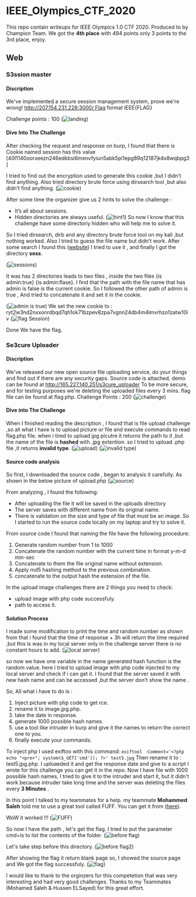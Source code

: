 # IEEE_Olympics_CTF_2020
This repo contain writeups for IEEE Olympics 1.0 CTF 2020.
Produced to by Champion Team. 
We got the **4th place** with 494 points only 3 points to the 3rd place, enjoy.

## Web
### S3ssion master
#### Discription
We've implemented a secure session management system, prove we're wrong! http://207.154.231.228:3000/ Flag format IEEE{FLAG}

Challenge points : 100 
(![landing](https://www5.0zz0.com/2020/09/29/23/789394231.jpg))
#### Dive Into The Challenge
After checking the request and response on burp,   I found that there is Cookie named session has this value [40l1140oorxeezn246edkbsi6menvfyiun5abk5pi1epg89q12187jk4s8wqbpg3]

I tried to find out the encryption used to generate this cookie ,but I didn’t find anything. 
Also tried directory brute force using dirsearch tool
,but also didn’t find anything. 
(![cookie](https://www6.0zz0.com/2020/09/29/23/653459954.jpg))

After some time the organizer give us 2 hints to solve the challenge :
- It’s all about sessions.
- Hidden directories are always useful.
(![hint1](https://www7.0zz0.com/2020/09/30/00/184825154.jpg))
So now I know that this challenge have some directoriy hidden who will help me to solve it.

So I tried dirsearch, dirb and any directory brute force tool on my kali ,but nothing worked.
Also I tried to guess the file name but didn’t work.
After some search I found this ([website](https://pentest-tools.com/website-vulnerability-scanning/discover-hidden-directories-and-files))
I tried to use it , and finally I got the directory **sess**.

(![sessions](https://www4.0zz0.com/2020/09/30/00/778163608.jpg))

It was has 2 directories leads to two files , inside the two files {is admin:true} {is admin:flase}.
I find that the path with the file name that has admin is false is the current cookie.
So I followed the other path of admin is true ,
And tried to concatenate it and set it in the cookie.

(![admin is true](https://www4.0zz0.com/2020/09/30/00/377278789.jpg))
We set the new cookie to : ryt2w3nd2nxxonrdbqd7qh1ok71bzpev8zpa7vgnn24db4m4imvrhzo1zatw10iv
(![flag Session](https://www2.0zz0.com/2020/09/30/01/183269445.png))

Done We have the flag.


### Se3cure Uploader
#### Discription
We've released our new open source file uploading service, do
your things and find out if there are any security gaps. Source
code is attached, demo can be found
at http://165.227.140.251/s3cure_uploader To be more secure,
and for testing purposes we're deleting the uploaded files every 3
mins. flag file can be found at flag.php.
Challenge Points : 200
(![challenge](https://www4.0zz0.com/2020/09/29/22/474349029.jpg))

#### Dive into The Challenge
When I finished reading the description , I found that is file upload challenge ,so all what I have is to upload picture or file and execute commands to read flag.php file. 
when i tired to upload jpg picutre it returns the path to it ,but the name of the file is **hashed** with .jpg extention.
so I tried to upload .php file ,it returns **invalid type**.
(![upload](https://www5.0zz0.com/2020/09/29/22/704605433.png))
(![invalid type](https://www8.0zz0.com/2020/09/29/23/676416689.png))

#### Source code analysis 
So first, I downloaded the source code , began to analysis it carefully.
As shown in the below picture of upload.php
(![source](https://www8.0zz0.com/2020/09/29/22/273265710.jpg))


From analyzing , I found the following:
-	After uploading the file it will be saved in the uploads directory
-	The server saves with different name from its original name.
-	There is validation on the size and type of file that must be an image.
So I started to run the source code locally on my laptop and try to solve it.

From source code I found that naming the file have the following procedure:
1.	Generate random number from 1 to 1000
2.	Concatenate the random number with the current time in format y-m-d min-sec
3.	Concatenate to them the file original name without extension.
4.	Apply md5 hashing method to the previous combination.
5.	concatenate to the output hash the extension of the file.

In the upload image challenges there are 2 things you need to check:
- upload image with php code successfuly. 
- path to access it.

#### Solution Process
I made some modification to print the time and random number as shown from that i found that the time of response + 3h will return the time required ,but this is was in my local server only in the challenge server there is no constant hours to add.
(![local server](https://www8.0zz0.com/2020/09/29/22/978549807.png))

so now we have one variable in the name generated hash function is the random value.
here i tried to upload image with php code injected to my local server and check if i can get it. 
I found that the server saved it with new hash name and can be accessed ,but the server don't show the name .

So, All what i have to do is :
1. Inject picture with php code to get rce. 
2. rename it to image.jpg.php.
3. take the date in response.
4. generate 1000 possible hash names.
5. use a tool like intruder in burp and give it the names to return the correct one to you.
6. finally execute your commands.

To inject php I used exiftoo with this command:
`exiftool -Comment='<?php echo "<pre>"; system($_GET['cmd']); ?>' test5.jpg`
Then rename it to : test5.jpg.php.
I uploaeded it and get the response date and give to a script I wrote for this challenge you can get it in the repo. 
Now I have file with 1000 possible hash names, I tried to give it to the intruder and start it, but it didn't work because intruder take long time and the server was deleting the files every **3 Minutes** .

In this point I talked to my teammates for a help. my teammate **Mohammed Saleh** told me to use a great tool called FUFF.
You can get it from ([here](https://github.com/ffuf/ffuf)).

WoW it worked !!!
(![FUFF](https://www11.0zz0.com/2020/09/29/23/841804976.png))

So now I have the path , let's get the flag.
I tried to put the parameter cmd=ls to list the contents of the folder.
(![before flag](https://www13.0zz0.com/2020/09/29/23/931832642.png))

Let's take step before this directory.
(![before flag2](https://www5.0zz0.com/2020/09/29/23/161437722.png))

After showing the flag it return blank page so, I showed the source page and We got the flag successfuly.
(![flag](https://www5.0zz0.com/2020/09/29/23/525548868.png))


I would like to thank to the orginzers for this competetion that was very interesting and had very good challenges.
Thanks to my Teammates (Mohamed Saleh & Hussen ELSayed) for this great effort.
